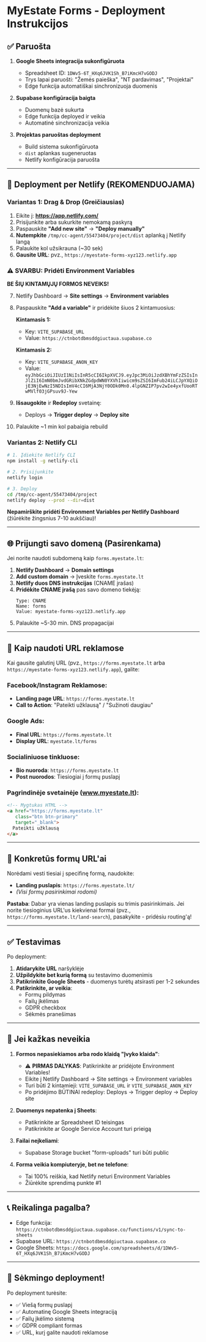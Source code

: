 # MyEstate Forms - Deployment Instrukcijos

## ✅ Paruošta

1. **Google Sheets integracija sukonfigūruota**
   - Spreadsheet ID: `1DWv5-6T_HXq6JVK1Sh_B7iKmcH7vGODJ`
   - Trys lapai paruošti: "Žemės paieška", "NT pardavimas", "Projektai"
   - Edge funkcija automatiškai sinchronizuoja duomenis

2. **Supabase konfigūracija baigta**
   - Duomenų bazė sukurta
   - Edge funkcija deployed ir veikia
   - Automatinė sinchronizacija veikia

3. **Projektas paruoštas deployment**
   - Build sistema sukonfigūruota
   - `dist` aplankas sugeneruotas
   - Netlify konfigūracija paruošta

---

## 🚀 Deployment per Netlify (REKOMENDUOJAMA)

### Variantas 1: Drag & Drop (Greičiausias)

1. Eikite į: **https://app.netlify.com/**
2. Prisijunkite arba sukurkite nemokamą paskyrą
3. Paspauskite **"Add new site"** → **"Deploy manually"**
4. **Nutempkite** `/tmp/cc-agent/55473404/project/dist` aplanką į Netlify langą
5. Palaukite kol užsikrauna (~30 sek)
6. **Gausite URL**: pvz., `https://myestate-forms-xyz123.netlify.app`

### ⚠️ SVARBU: Pridėti Environment Variables

**BE ŠIŲ KINTAMŲJŲ FORMOS NEVEIKS!**

7. Netlify Dashboard → **Site settings** → **Environment variables**
8. Paspauskite **"Add a variable"** ir pridėkite šiuos 2 kintamuosius:

   **Kintamasis 1:**
   - Key: `VITE_SUPABASE_URL`
   - Value: `https://ctnbotdbmsddgiuctaua.supabase.co`

   **Kintamasis 2:**
   - Key: `VITE_SUPABASE_ANON_KEY`
   - Value: `eyJhbGciOiJIUzI1NiIsInR5cCI6IkpXVCJ9.eyJpc3MiOiJzdXBhYmFzZSIsInJlZiI6ImN0bmJvdGRibXNkZGdpdWN0YXVhIiwicm9sZSI6ImFub24iLCJpYXQiOjE3NjEwNzI5NDIsImV4cCI6MjA3NjY0ODk0Mn0.4lpGNZIP7pv2wIe4yxfUooRTwMVlf03jGPsuv9J-Yew`

9. **Išsaugokite** ir **Redeploy** svetainę:
   - Deploys → **Trigger deploy** → **Deploy site**

10. Palaukite ~1 min kol pabaigia rebuild

### Variantas 2: Netlify CLI

```bash
# 1. Įdiekite Netlify CLI
npm install -g netlify-cli

# 2. Prisijunkite
netlify login

# 3. Deploy
cd /tmp/cc-agent/55473404/project
netlify deploy --prod --dir=dist
```

**Nepamirškite pridėti Environment Variables per Netlify Dashboard** (žiūrėkite žingsnius 7-10 aukščiau)!

---

## 🌐 Prijungti savo domeną (Pasirenkama)

Jei norite naudoti subdomeną kaip `forms.myestate.lt`:

1. **Netlify Dashboard** → **Domain settings**
2. **Add custom domain** → Įveskite `forms.myestate.lt`
3. **Netlify duos DNS instrukcijas** (CNAME įrašas)
4. **Pridėkite CNAME įrašą** pas savo domeno tiekėją:
   ```
   Type: CNAME
   Name: forms
   Value: myestate-forms-xyz123.netlify.app
   ```
5. Palaukite ~5-30 min. DNS propagacijai

---

## 📱 Kaip naudoti URL reklamose

Kai gausite galutinį URL (pvz., `https://forms.myestate.lt` arba `https://myestate-forms-xyz123.netlify.app`), galite:

### Facebook/Instagram Reklamose:
- **Landing page URL**: `https://forms.myestate.lt`
- **Call to Action**: "Pateikti užklausą" / "Sužinoti daugiau"

### Google Ads:
- **Final URL**: `https://forms.myestate.lt`
- **Display URL**: `myestate.lt/forms`

### Socialiniuose tinkluose:
- **Bio nuoroda**: `https://forms.myestate.lt`
- **Post nuorodos**: Tiesiogiai į formų puslapį

### Pagrindinėje svetainėje (www.myestate.lt):
```html
<!-- Mygtukas HTML -->
<a href="https://forms.myestate.lt"
   class="btn btn-primary"
   target="_blank">
  Pateikti užklausą
</a>
```

---

## 🎯 Konkretūs formų URL'ai

Norėdami vesti tiesiai į specifinę formą, naudokite:

- **Landing puslapis**: `https://forms.myestate.lt/`
- *(Visi formų pasirinkimai rodomi)*

**Pastaba**: Dabar yra vienas landing puslapis su trimis pasirinkimais. Jei norite tiesioginius URL'us kiekvienai formai (pvz., `https://forms.myestate.lt/land-search`), pasakykite - pridėsiu routing'ą!

---

## ✅ Testavimas

Po deployment:

1. **Atidarykite URL** naršyklėje
2. **Užpildykite bet kurią formą** su testavimo duomenimis
3. **Patikrinkite Google Sheets** - duomenys turėtų atsirasti per 1-2 sekundes
4. **Patikrinkite, ar veikia**:
   - Formų pildymas
   - Failų įkėlimas
   - GDPR checkbox
   - Sėkmės pranešimas

---

## 🔧 Jei kažkas neveikia

1. **Formos nepasiekiamos arba rodo klaidą "Įvyko klaida"**:
   - ⚠️ **PIRMAS DALYKAS**: Patikrinkite ar pridėjote Environment Variables!
   - Eikite į Netlify Dashboard → Site settings → Environment variables
   - Turi būti 2 kintamieji: `VITE_SUPABASE_URL` ir `VITE_SUPABASE_ANON_KEY`
   - Po pridėjimo BŪTINAI redeploy: Deploys → Trigger deploy → Deploy site

2. **Duomenys nepatenka į Sheets**:
   - Patikrinkite ar Spreadsheet ID teisingas
   - Patikrinkite ar Google Service Account turi prieigą

3. **Failai neįkeliami**:
   - Supabase Storage bucket "form-uploads" turi būti public

4. **Forma veikia kompiuteryje, bet ne telefone**:
   - Tai 100% reiškia, kad Netlify neturi Environment Variables
   - Žiūrėkite sprendimą punkte #1

---

## 📞 Reikalinga pagalba?

- Edge funkcija: `https://ctnbotdbmsddgiuctaua.supabase.co/functions/v1/sync-to-sheets`
- Supabase URL: `https://ctnbotdbmsddgiuctaua.supabase.co`
- Google Sheets: `https://docs.google.com/spreadsheets/d/1DWv5-6T_HXq6JVK1Sh_B7iKmcH7vGODJ`

---

## 🎉 Sėkmingo deployment!

Po deployment turėsite:
- ✅ Viešą formų puslapį
- ✅ Automatinę Google Sheets integraciją
- ✅ Failų įkėlimo sistemą
- ✅ GDPR compliant formas
- ✅ URL, kurį galite naudoti reklamose
